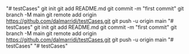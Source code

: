 "# testCases"   git init  git add README.md  git commit -m "first commit"  git branch -M main  git remote add origin https://github.com/dalmarridi/testCases.git  git push -u origin main
"# testCases"   git init  git add README.md  git commit -m "first commit"  git branch -M main  git remote add origin https://github.com/dalmarridi/testCases.git  git push -u origin main
"# testCases" 
"# testCases" 

